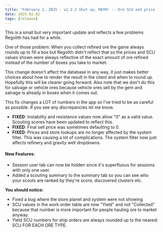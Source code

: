 ```yaml
---
title: "February 2, 2025 - v1.2.2 Shut up, MATH! -- Ore SCU and price fixes"
date: 2025-02-02
tags: [release]
---
```


This is a small but very important update and reflects a few problems Regolith has had for a while. 

One of those problem: When you collect refined ore the game always rounds up to fill a box but Regolith didn't reflect that so the prices and SCU values shown were always reflective of the exact amount of ore refined instead of the number of boxes you take to market.

This change doesn't affect the database in any way, it just makes better choices about how to render the result in the client and when to round up. Hopefully this will be clearer going forward. Also note that we don't do this for salvage or vehicle ores because vehicle ores sell by the gem and salvage is already in boxes when it comes out.

This fix changes a LOT of numbers in the app so I've tried to be as careful as possible. If you see any discrepancies let me know.

- **FIXED**: Instability and resistance values now allow "0" as a valid value. Scouting scores have been updated to reflect this.
- **FIXED**: Final sell price was sometimes defaulting to 0.
- **FIXED**: Prices and store lookups are no longer affected by the system filter.  This was causing a lot of complications. The system filter now just affects refinery and gravity well dropdowns.

#### New Features:

- Session user tab can now be hidden since it's superfluous for sessions with only one user.
- Added a scouting summary to the summary tab so you can see who your scouts are ranked by they're score, discovered clusters etc.

**You should notice:**

- Fixed a bug where the store planet and system were not showing
- SCU values in the work order table are now "Yield" and not "Collected" because that number is more important for people hauling ore to market anyway.
- Yield SCU numbers for ship orders are always rounded up to the nearest SCU FOR EACH ORE TYPE.
